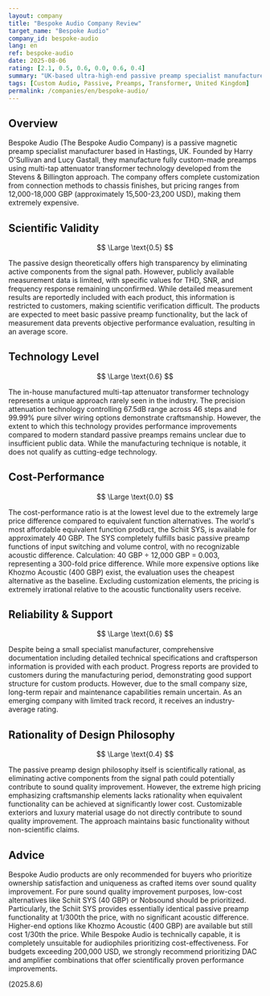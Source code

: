 ```yaml
---
layout: company
title: "Bespoke Audio Company Review"
target_name: "Bespoke Audio"
company_id: bespoke-audio
lang: en
ref: bespoke-audio
date: 2025-08-06
rating: [2.1, 0.5, 0.6, 0.0, 0.6, 0.4]
summary: "UK-based ultra-high-end passive preamp specialist manufacturer. Fully customizable bespoke production, but extremely expensive compared to equivalent function alternatives"
tags: [Custom Audio, Passive, Preamps, Transformer, United Kingdom]
permalink: /companies/en/bespoke-audio/
---
```

## Overview

Bespoke Audio (The Bespoke Audio Company) is a passive magnetic preamp specialist manufacturer based in Hastings, UK. Founded by Harry O'Sullivan and Lucy Gastall, they manufacture fully custom-made preamps using multi-tap attenuator transformer technology developed from the Stevens & Billington approach. The company offers complete customization from connection methods to chassis finishes, but pricing ranges from 12,000-18,000 GBP (approximately 15,500-23,200 USD), making them extremely expensive.

## Scientific Validity

$$ \Large \text{0.5} $$

The passive design theoretically offers high transparency by eliminating active components from the signal path. However, publicly available measurement data is limited, with specific values for THD, SNR, and frequency response remaining unconfirmed. While detailed measurement results are reportedly included with each product, this information is restricted to customers, making scientific verification difficult. The products are expected to meet basic passive preamp functionality, but the lack of measurement data prevents objective performance evaluation, resulting in an average score.

## Technology Level

$$ \Large \text{0.6} $$

The in-house manufactured multi-tap attenuator transformer technology represents a unique approach rarely seen in the industry. The precision attenuation technology controlling 67.5dB range across 46 steps and 99.99% pure silver wiring options demonstrate craftsmanship. However, the extent to which this technology provides performance improvements compared to modern standard passive preamps remains unclear due to insufficient public data. While the manufacturing technique is notable, it does not qualify as cutting-edge technology.

## Cost-Performance

$$ \Large \text{0.0} $$

The cost-performance ratio is at the lowest level due to the extremely large price difference compared to equivalent function alternatives. The world's most affordable equivalent function product, the Schiit SYS, is available for approximately 40 GBP. The SYS completely fulfills basic passive preamp functions of input switching and volume control, with no recognizable acoustic difference. Calculation: 40 GBP ÷ 12,000 GBP = 0.003, representing a 300-fold price difference. While more expensive options like Khozmo Acoustic (400 GBP) exist, the evaluation uses the cheapest alternative as the baseline. Excluding customization elements, the pricing is extremely irrational relative to the acoustic functionality users receive.

## Reliability & Support

$$ \Large \text{0.6} $$

Despite being a small specialist manufacturer, comprehensive documentation including detailed technical specifications and craftsperson information is provided with each product. Progress reports are provided to customers during the manufacturing period, demonstrating good support structure for custom products. However, due to the small company size, long-term repair and maintenance capabilities remain uncertain. As an emerging company with limited track record, it receives an industry-average rating.

## Rationality of Design Philosophy

$$ \Large \text{0.4} $$

The passive preamp design philosophy itself is scientifically rational, as eliminating active components from the signal path could potentially contribute to sound quality improvement. However, the extreme high pricing emphasizing craftsmanship elements lacks rationality when equivalent functionality can be achieved at significantly lower cost. Customizable exteriors and luxury material usage do not directly contribute to sound quality improvement. The approach maintains basic functionality without non-scientific claims.

## Advice

Bespoke Audio products are only recommended for buyers who prioritize ownership satisfaction and uniqueness as crafted items over sound quality improvement. For pure sound quality improvement purposes, low-cost alternatives like Schiit SYS (40 GBP) or Nobsound should be prioritized. Particularly, the Schiit SYS provides essentially identical passive preamp functionality at 1/300th the price, with no significant acoustic difference. Higher-end options like Khozmo Acoustic (400 GBP) are available but still cost 1/30th the price. While Bespoke Audio is technically capable, it is completely unsuitable for audiophiles prioritizing cost-effectiveness. For budgets exceeding 200,000 USD, we strongly recommend prioritizing DAC and amplifier combinations that offer scientifically proven performance improvements.

(2025.8.6)
